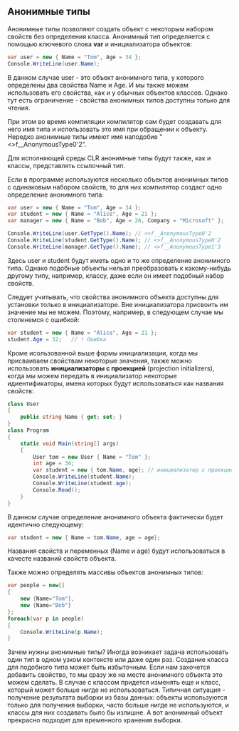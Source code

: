## Анонимные типы

Анонимные типы позволяют создать объект с некоторым набором свойств без определения класса. Анонимный тип определяется с помощью ключевого 
слова **var** и инициализатора объектов:

```cs
var user = new { Name = "Tom", Age = 34 };
Console.WriteLine(user.Name);
```

В данном случае user - это объект анонимного типа, у которого определены два свойства Name и Age. И мы также можем использовать его свойства, как и у обычных 
объектов классов. Однако тут есть ограничение - свойства анонимных типов доступны только для чтения.

При этом во время компиляции компилятор сам будет создавать для него имя типа и использовать это имя при обращении к объекту. Нередко анонимные типы 
имеют имя наподобие "<>f__AnonymousType0'2".

Для исполняющей среды CLR анонимные типы будут также, как и классы, представлять ссылочный тип.

Если в программе используются несколько объектов анонимных типов с одинаковым набором свойств, то для них компилятор создаст одно определение анонимного типа:

```cs
var user = new { Name = "Tom", Age = 34 };
var student = new { Name = "Alice", Age = 21 };
var manager = new { Name = "Bob", Age = 26, Company = "Microsoft" };

Console.WriteLine(user.GetType().Name); // <>f__AnonymousType0'2
Console.WriteLine(student.GetType().Name); // <>f__AnonymousType0'2
Console.WriteLine(manager.GetType().Name); // <>f__AnonymousType1'3
```

Здесь user и student будут иметь одно и то же определение анонимного типа. Однако подобные объекты нельзя преобразовать к какому-нибудь другому типу, например, классу, 
даже если он имеет подобный набор свойств.

Следует учитывать, что свойства анонимного объекта доступны для установки только в инициализаторе. Вне инициализатора присвоить им значение 
мы не можем. Поэтому, например, в следующем случае мы столкнемся с ошибкой:

```cs
var student = new { Name = "Alice", Age = 21 };
student.Age = 32;   // ! Ошибка
```

Кроме исользованной выше формы инициализации, когда мы присваиваем свойствам некоторые значения, также можно использовать 
**инициализаторы с проекцией** (projection initializers), когда мы можем передать в инициализатор некоторые идиентификаторы, 
имена которых будут использоваться как названия свойств:

```cs
class User
{
	public string Name { get; set; }
}
class Program
{
	static void Main(string[] args)
	{
		User tom = new User { Name = "Tom" };
		int age = 34;
		var student = new { tom.Name, age}; // инициализатор с проекцией
		Console.WriteLine(student.Name);
		Console.WriteLine(student.age);
		Console.Read();
	}
}
```

В данном случае определение анонимного объекта фактически будет идентично следующему:

```cs
var student = new { Name = tom.Name, age = age};
```

Названия свойств и переменных (Name и age) будут использоваться в качесте названий свойств объекта.

Также можно определять массивы объектов анонимных типов:

```cs
var people = new[]
{
	new {Name="Tom"},
	new {Name="Bob"}
};
foreach(var p in people)
{
	Console.WriteLine(p.Name);
}
```

Зачем нужны анонимные типы? Иногда возникает задача использовать один тип в одном узком контексте или даже один раз. Создание класса для подобного типа 
может быть избыточным. Если нам захочется добавить свойство, то мы сразу же на месте анонимного объекта это можем сделать. В случае с классом придется изменять еще и класс, 
который может больше нигде не использоваться. Типичная ситуация - получение результата выборки из базы данных: объекты используются только для получения выборки, часто больше нигде не используются, 
и классы для них создавать было бы излишне. А вот анонимный объект прекрасно подходит для временного хранения выборки.

